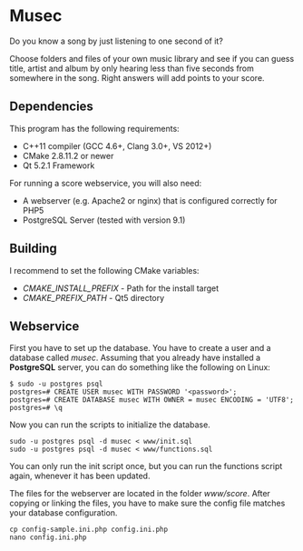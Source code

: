 Musec
=====

Do you know a song by just listening to one second of it?

Choose folders and files of your own music library and see if you can
guess title, artist and album by only hearing less than five seconds
from somewhere in the song. Right answers will add points to your score.


Dependencies
------------

This program has the following requirements:
- C++11 compiler (GCC 4.6+, Clang 3.0+, VS 2012+)
- CMake 2.8.11.2 or newer
- Qt 5.2.1 Framework

For running a score webservice, you will also need:
- A webserver (e.g. Apache2 or nginx) that is configured correctly for
  PHP5
- PostgreSQL Server (tested with version 9.1)


Building
--------

I recommend to set the following CMake variables:
- *CMAKE_INSTALL_PREFIX* - Path for the install target
- *CMAKE_PREFIX_PATH* - Qt5 directory


Webservice
----------

First you have to set up the database. You have to create a user and
a database called *musec*. Assuming that you already have installed
a **PostgreSQL** server, you can do something like the following on Linux:

```
$ sudo -u postgres psql
postgres=# CREATE USER musec WITH PASSWORD '<password>';
postgres=# CREATE DATABASE musec WITH OWNER = musec ENCODING = 'UTF8';
postgres=# \q
```

Now you can run the scripts to initialize the database.
```
sudo -u postgres psql -d musec < www/init.sql
sudo -u postgres psql -d musec < www/functions.sql
```

You can only run the init script once, but you can run the functions
script again, whenever it has been updated.

The files for the webserver are located in the folder *www/score*.
After copying or linking the files, you have to make sure the config
file matches your database configuration.

```
cp config-sample.ini.php config.ini.php
nano config.ini.php
```

